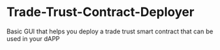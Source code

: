 # Trade-Trust-Contract-Deployer
Basic GUI that helps you deploy a trade trust smart contract that can be used in your dAPP
